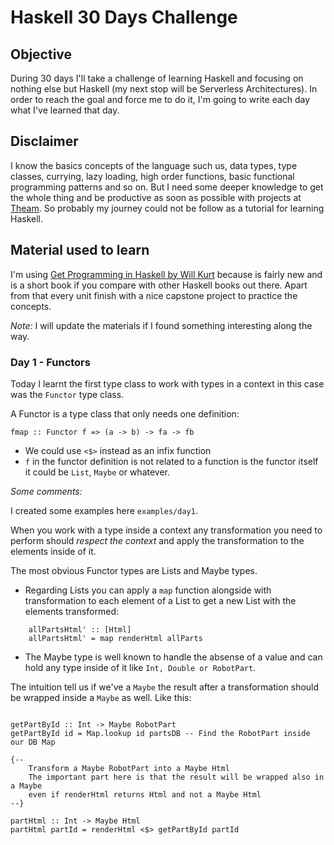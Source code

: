 # Haskell 30 Days Challenge

## Objective

During 30 days I'll take a challenge of learning Haskell and focusing on nothing else but Haskell (my next stop will be Serverless Architectures). In order to reach the goal and force me to do it, I'm going to write each day what I've learned that day.

## Disclaimer

I know the basics concepts of the language such us, data types, type classes, currying, lazy loading, high order functions, basic functional programming patterns and so on. But I need some deeper knowledge to get the whole thing and be productive as soon as possible with projects at [Theam](https://github.com/theam). So probably my journey could not be follow as a tutorial for learning Haskell.

## Material used to learn

I'm using [Get Programming in Haskell by Will Kurt](https://www.amazon.com/Get-Programming-Haskell-Will-Kurt) because is fairly new and is a short book if you compare with other Haskell books out there. Apart from that every unit finish with a nice capstone project to practice the concepts.

*Note:* I will update the materials if I found something interesting along the way.

### Day 1 - Functors

Today I learnt the first type class to work with types in a context in this case was the `Functor` type class.

A Functor is a type class that only needs one definition: 

`fmap :: Functor f => (a -> b) -> fa -> fb`

- We could use `<$>` instead as an infix function
- `f` in the functor definition is not related to a function is the functor itself
    it could be `List`, `Maybe` or whatever.

*Some comments:*

I created some examples here `examples/day1`.

When you work with a type inside a context any transformation you need to perform should *respect the context* and apply the transformation to the elements inside of it.

The most obvious Functor types are Lists and Maybe types.

- Regarding Lists you can apply a `map` function alongside with transformation to each element of a List to get a new List with the elements transformed:

```
    allPartsHtml' :: [Html]
    allPartsHtml' = map renderHtml allParts
```

- The Maybe type is well known to handle the absense of a value and can hold any type inside of it like `Int, Double or RobotPart`.

The intuition tell us if we've a `Maybe` the result after a transformation should be wrapped inside a `Maybe` as well. Like this:

```

getPartById :: Int -> Maybe RobotPart
getPartById id = Map.lookup id partsDB -- Find the RobotPart inside our DB Map 

{-- 
    Transform a Maybe RobotPart into a Maybe Html
    The important part here is that the result will be wrapped also in a Maybe
    even if renderHtml returns Html and not a Maybe Html
--}

partHtml :: Int -> Maybe Html
partHtml partId = renderHtml <$> getPartById partId

```